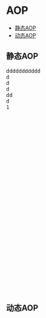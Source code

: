 # AOP

- [静态AOP](#静态AOP)
- [动态AOP](#动态AOP)

## 静态AOP
<pre>
ddddddddddd
d
d
d
dd
d
1






























</pre>

## 动态AOP




